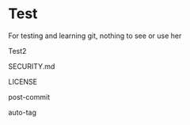 # Test
For testing and learning git, nothing to see or use her

Test2

SECURITY.md

LICENSE

post-commit

auto-tag